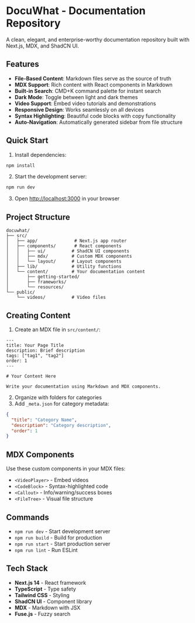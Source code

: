 # DocuWhat - Documentation Repository

A clean, elegant, and enterprise-worthy documentation repository built with Next.js, MDX, and ShadCN UI.

## Features

- **File-Based Content**: Markdown files serve as the source of truth
- **MDX Support**: Rich content with React components in Markdown
- **Built-in Search**: CMD+K command palette for instant search
- **Dark Mode**: Toggle between light and dark themes
- **Video Support**: Embed video tutorials and demonstrations
- **Responsive Design**: Works seamlessly on all devices
- **Syntax Highlighting**: Beautiful code blocks with copy functionality
- **Auto-Navigation**: Automatically generated sidebar from file structure

## Quick Start

1. Install dependencies:
```bash
npm install
```

2. Start the development server:
```bash
npm run dev
```

3. Open [http://localhost:3000](http://localhost:3000) in your browser

## Project Structure

```
docuwhat/
├── src/
│   ├── app/              # Next.js app router
│   ├── components/       # React components
│   │   ├── ui/          # ShadCN UI components
│   │   ├── mdx/         # Custom MDX components
│   │   └── layout/      # Layout components
│   ├── lib/             # Utility functions
│   └── content/         # Your documentation content
│       ├── getting-started/
│       ├── frameworks/
│       └── resources/
└── public/
    └── videos/          # Video files
```

## Creating Content

1. Create an MDX file in `src/content/`:

```mdx
---
title: Your Page Title
description: Brief description
tags: ["tag1", "tag2"]
order: 1
---

# Your Content Here

Write your documentation using Markdown and MDX components.
```

2. Organize with folders for categories
3. Add `_meta.json` for category metadata:

```json
{
  "title": "Category Name",
  "description": "Category description",
  "order": 1
}
```

## MDX Components

Use these custom components in your MDX files:

- `<VideoPlayer>` - Embed videos
- `<CodeBlock>` - Syntax-highlighted code
- `<Callout>` - Info/warning/success boxes
- `<FileTree>` - Visual file structure

## Commands

- `npm run dev` - Start development server
- `npm run build` - Build for production
- `npm run start` - Start production server
- `npm run lint` - Run ESLint

## Tech Stack

- **Next.js 14** - React framework
- **TypeScript** - Type safety
- **Tailwind CSS** - Styling
- **ShadCN UI** - Component library
- **MDX** - Markdown with JSX
- **Fuse.js** - Fuzzy search

